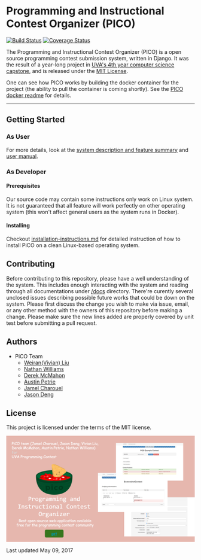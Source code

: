 # Programming and Instructional Contest Organizer (PICO)

[![Build Status](https://travis-ci.com/uva-slp/pico.svg?token=aW6wnLAt24FpZ7h9WE5x&branch=master)](https://travis-ci.com/uva-slp/pico)
[![Coverage Status](https://coveralls.io/repos/github/uva-slp/pico/badge.svg?branch=master)](https://coveralls.io/github/uva-slp/pico?branch=master)

The Programming and Instructional Contest Organizer (PICO) is a open source programming contest submission system, written in Django.  It was the result of a year-long project in [UVA's 4th year computer science capstone](http://aaronbloomfield.github.io/slp/), and is released under the [MIT License](LICENSE.md).

One can see how PICO works by building the docker container for the project (the ability to pull the container is coming shortly).  See the [PICO docker readme](docker/readme.md) for details.

----------------------------

## Getting Started
### As User
For more details, look at the [system description and feature summary](/docs/requirements-documents.md) and [user manual](/docs/user-manual.md).
### As Developer
#### Prerequisites
Our source code may contain some instructions only work on Linux system. It is not guaranteed that all feature will work perfectly on other operating system (this won't affect general users as the system runs in Docker).
#### Installing
Checkout [installation-instructions.md](/docs/installation-instructions.md) for detailed instruction of how to install PiCO on a clean Linux-based operating system.

## Contributing
Before contributing to this repository, please have a well understanding of the system. This includes enough interacting with the system and reading through all documentations under [/docs](/docs/.) directory. There're curently several unclosed issues describing possible future works that could be down on the system. Please first discuss the change you wish to make via issue, email, or any other method with the owners of this repository before making a change. Please make sure the new lines added are properly covered by unit test before submitting a pull request.
## Authors
* PiCO Team
  - [Weiran(Vivian) Liu](https://github.com/vivianbuan)
  - [Nathan Williams](https://github.com/nathan-williams)
  - [Derek McMahon](https://github.com/DerekMcMahon)
  - [Austin Petrie](https://github.com/easiestripes)
  - [Jamel Charouel](https://github.com/jamelcharouel)
  - [Jason Deng](https://github.com/the-deng)
## License
This project is licensed under the terms of the MIT license.

<img src="/docs/one-slide.png" alt="search-highlighted" align="middle">

Last updated May 09, 2017
